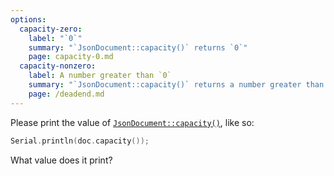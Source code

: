 ```yaml
---
options:
  capacity-zero:
    label: "`0`"
    summary: "`JsonDocument::capacity()` returns `0`"
    page: capacity-0.md
  capacity-nonzero:
    label: A number greater than `0`
    summary: "`JsonDocument::capacity()` returns a number greater than `0`"
    page: /deadend.md
---
```



Please print the value of [`JsonDocument::capacity()`](/v7/api/jsondocument/capacity/), like so:

```c++
Serial.println(doc.capacity());
```

What value does it print?
